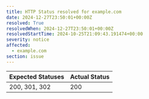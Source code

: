 ```yaml
---
title: HTTP Status resolved for example.com
date: 2024-12-27T23:50:01+00:00Z
resolved: True
resolvedWhen: 2024-12-27T23:50:01+00:00Z
resolvedStartTime: 2024-10-25T21:09:43.191474+00:00
severity: notice
affected:
  - example.com
section: issue
---
```


| Expected Statuses | Actual Status  |
|-------------------|----------------|
| 200, 301, 302 | 200 |

